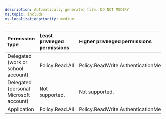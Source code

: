 ```yaml
---
description: Automatically generated file. DO NOT MODIFY
ms.topic: include
ms.localizationpriority: medium
---
```


|Permission type|Least privileged permissions|Higher privileged permissions|
|:---|:---|:---|
|Delegated (work or school account)|Policy.Read.All|Policy.ReadWrite.AuthenticationMethod|
|Delegated (personal Microsoft account)|Not supported.|Not supported.|
|Application|Policy.Read.All|Policy.ReadWrite.AuthenticationMethod|

